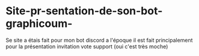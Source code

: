 # Site-pr-sentation-de-son-bot-graphicoum-
Se site a étais fait pour mon bot discord a l'époque il est fait principalement pour la présentation invitation vote support (oui c'est très moche) 
